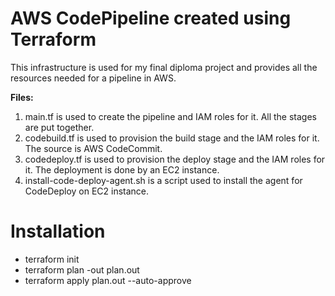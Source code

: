 # AWS CodePipeline created using Terraform 
This infrastructure is used for my final diploma project and provides all the resources needed for a pipeline in AWS.

**Files:**
1. main.tf is used to create the pipeline and IAM roles for it. All the stages are put together.
2. codebuild.tf is used to provision the build stage and the IAM roles for it. The source is AWS CodeCommit.
3. codedeploy.tf is used to provision the deploy stage and the IAM roles for it. The deployment is done by an EC2 instance.
4. install-code-deploy-agent.sh is a script used to install the agent for CodeDeploy on EC2 instance.

# Installation
 - terraform init 
 - terraform plan -out plan.out
 - terraform apply plan.out --auto-approve
